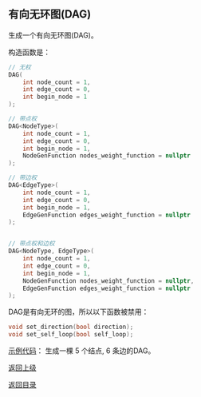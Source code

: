 ## 有向无环图(DAG)

生成一个有向无环图(DAG)。

构造函数是：
```cpp
// 无权
DAG(
    int node_count = 1, 
    int edge_count = 0, 
    int begin_node = 1
);

// 带点权
DAG<NodeType>(
    int node_count = 1, 
    int edge_count = 0, 
    int begin_node = 1,
    NodeGenFunction nodes_weight_function = nullptr
);

// 带边权
DAG<EdgeType>(
    int node_count = 1, 
    int edge_count = 0, 
    int begin_node = 1,
    EdgeGenFunction edges_weight_function = nullptr
);


// 带点权和边权
DAG<NodeType, EdgeType>(
    int node_count = 1, 
    int edge_count = 0, 
    int begin_node = 1,
    NodeGenFunction nodes_weight_function = nullptr,
    EdgeGenFunction edges_weight_function = nullptr
);
```

DAG是有向无环的图，所以以下函数被禁用：
```cpp
void set_direction(bool direction);
void set_self_loop(bool self_loop);
```

[示例代码](../../../examples/dag.cpp)：
生成一棵 $5$ 个结点, $6$ 条边的DAG。

[返回上级](./summary.md)

[返回目录](../../home.md)
